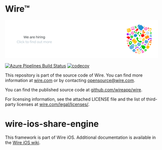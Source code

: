 # Wire™

[![Wire logo](https://github.com/wireapp/wire/blob/master/assets/header-small.png?raw=true)](https://wire.com/jobs/)

[![Azure Pipelines Build Status](https://dev.azure.com/wireswiss/Wire%20iOS/_apis/build/status/Frameworks/wire-ios-share-engine?branchName=develop)](https://dev.azure.com/wireswiss/Wire%20iOS/_build/latest?definitionId=18&branchName=develop) [![codecov](https://codecov.io/gh/wireapp/wire-ios-share-engine/branch/develop/graph/badge.svg)](https://codecov.io/gh/wireapp/wire-ios-share-engine)

This repository is part of the source code of Wire. You can find more information at [wire.com](https://wire.com) or by contacting opensource@wire.com.

You can find the published source code at [github.com/wireapp/wire](https://github.com/wireapp/wire).

For licensing information, see the attached LICENSE file and the list of third-party licenses at [wire.com/legal/licenses/](https://wire.com/legal/licenses/).

# wire-ios-share-engine

This framework is part of Wire iOS. Additional documentation is available in the [Wire iOS wiki](https://github.com/wireapp/wire-ios/wiki).
